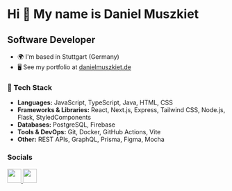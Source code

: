 Hi 👋 My name is Daniel Muszkiet
================================

Software Developer
------------------

* 🌍  I'm based in Stuttgart (Germany)
* 🖥️  See my portfolio at [danielmuszkiet.de](http://danielmuszkiet.de)

### 🔧 Tech Stack
- **Languages:** JavaScript, TypeScript, Java, HTML, CSS
- **Frameworks & Libraries:** React, Next.js, Express, Tailwind CSS, Node.js, Flask, StyledComponents
- **Databases:** PostgreSQL, Firebase
- **Tools & DevOps:** Git, Docker, GitHub Actions, Vite
- **Other:** REST APIs, GraphQL, Prisma, Figma, Mocha

### Socials

<p align="left"> <a href="https://www.github.com/danielmuszkiet" target="_blank" rel="noreferrer"> <picture> <source media="(prefers-color-scheme: dark)" srcset="https://raw.githubusercontent.com/danielcranney/readme-generator/main/public/icons/socials/github-dark.svg" /> <source media="(prefers-color-scheme: light)" srcset="https://raw.githubusercontent.com/danielcranney/readme-generator/main/public/icons/socials/github.svg" /> <img src="https://raw.githubusercontent.com/danielcranney/readme-generator/main/public/icons/socials/github.svg" width="32" height="32" /> </picture> </a> <a href="https://www.linkedin.com/in/daniel-muszkiet" target="_blank" rel="noreferrer"> <picture> <source media="(prefers-color-scheme: dark)" srcset="https://raw.githubusercontent.com/danielcranney/readme-generator/main/public/icons/socials/linkedin-dark.svg" /> <source media="(prefers-color-scheme: light)" srcset="https://raw.githubusercontent.com/danielcranney/readme-generator/main/public/icons/socials/linkedin.svg" /> <img src="https://raw.githubusercontent.com/danielcranney/readme-generator/main/public/icons/socials/linkedin.svg" width="32" height="32" /> </picture> </a></p>
